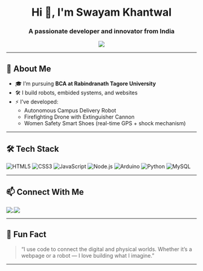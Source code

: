 <h1 align="center">Hi 👋, I'm Swayam Khantwal</h1>
<h3 align="center">A passionate developer and innovator from India</h3>

<p align="center">
  <img src="https://readme-typing-svg.demolab.com/?lines=Web+Developer;IoT+Innovator;Electronics+Hacker;Open+Source+Enthusiast&center=true&width=500&height=45&color=00bfff&vCenter=true&size=22" />
</p>

---

## 🚀 About Me

- 🎓 I’m pursuing **BCA at Rabindranath Tagore University**
- 🛠️ I build robots, embided systems, and websites
- ⚡ I’ve developed:
  - Autonomous Campus Delivery Robot
  - Firefighting Drone with Extinguisher Cannon
  - Women Safety Smart Shoes (real-time GPS + shock mechanism)
---

## 🛠️ Tech Stack

![HTML5](https://img.shields.io/badge/html5-%23E34F26.svg?style=flat&logo=html5&logoColor=white)
![CSS3](https://img.shields.io/badge/css3-%231572B6.svg?style=flat&logo=css3&logoColor=white)
![JavaScript](https://img.shields.io/badge/-JavaScript-black?style=flat&logo=javascript)
![Node.js](https://img.shields.io/badge/node.js-6DA55F?style=flat&logo=node.js&logoColor=white)
![Arduino](https://img.shields.io/badge/Arduino-00979D.svg?style=flat&logo=Arduino&logoColor=white)
![Python](https://img.shields.io/badge/python-%2314354C.svg?style=flat&logo=python&logoColor=white)
![MySQL](https://img.shields.io/badge/mysql-%2300f.svg?style=flat&logo=mysql&logoColor=white)

---

## 📫 Connect With Me

<p align="left">
  <a href="mailto:swayamkhantwal225@gail.com">
    <img align="center" src="https://img.shields.io/badge/Gmail-red?logo=gmail&logoColor=white" />
  </a>
  <a href="https://github.com/swayam7024">
    <img align="center" src="https://img.shields.io/badge/GitHub-black?logo=github&logoColor=white" />
  </a>
</p>

---

## 🧠 Fun Fact

> “I use code to connect the digital and physical worlds. Whether it’s a webpage or a robot — I love building what I imagine.”

---

